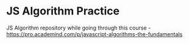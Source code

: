 # JS Algorithm Practice
JS Algorithm repository while going through this course - https://pro.academind.com/p/javascript-algorithms-the-fundamentals
